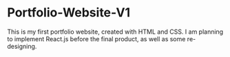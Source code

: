 # Portfolio-Website-V1

This is my first portfolio website, created with HTML and CSS. I am planning to implement React.js before the final product, as well as some re-designing.
